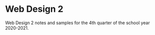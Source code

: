 Web Design 2
============
Web Design 2 notes and samples for the 4th quarter of the school year 2020-2021.
